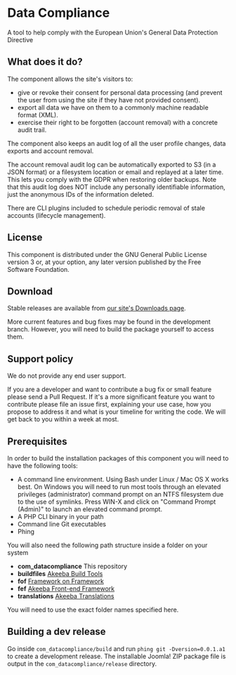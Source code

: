 # Data Compliance

A tool to help comply with the European Union's General Data Protection Directive 

## What does it do?

The component allows the site's visitors to:

- give or revoke their consent for personal data processing (and prevent the user from using the site if they have not provided consent).
- export all data we have on them to a commonly machine readable format (XML).
- exercise their right to be forgotten (account removal) with a concrete audit trail.

The component also keeps an audit log of all the user profile changes, data exports and account removal.

The account removal audit log can be automatically exported to S3 (in a JSON format) or a filesystem location or email and replayed at a later time. This lets you comply with the GDPR when restoring older backups. Note that this audit log does NOT include any personally identifiable information, just the anonymous IDs of the information deleted.  

There are CLI plugins included to schedule periodic removal of stale accounts (lifecycle management).

## License 

This component is distributed under the GNU General Public License version 3 or, at your option, any later version published by the Free Software Foundation.

## Download

Stable releases are available from [our site's Downloads page](https://www.akeebabackup.com/download/official/datacompliance.html).

More current features and bug fixes may be found in the development branch. However, you will need to build the package yourself to access them.

## Support policy

We do not provide any end user support.

If you are a developer and want to contribute a bug fix or small feature please send a Pull Request. If it's a more significant feature you want to contribute please file an issue first, explaining your use case, how you propose to address it and what is your timeline for writing the code. We will get back to you within a week at most. 

## Prerequisites

In order to build the installation packages of this component you will need to have the following tools:

* A command line environment. Using Bash under Linux / Mac OS X works best. On Windows you will need to run most tools through an elevated privileges (administrator) command prompt on an NTFS filesystem due to the use of symlinks. Press WIN-X and click on "Command Prompt (Admin)" to launch an elevated command prompt.
* A PHP CLI binary in your path
* Command line Git executables
* Phing

You will also need the following path structure inside a folder on your system

* **com_datacompliance** This repository
* **buildfiles** [Akeeba Build Tools](https://github.com/akeeba/buildfiles)
* **fof** [Framework on Framework](https://github.com/akeeba/fof)
* **fef** [Akeeba Front-end Framework](https://github.com/akeeba/fef)
* **translations** [Akeeba Translations](https://github.com/akeeba/translations)

You will need to use the exact folder names specified here.

## Building a dev release

Go inside `com_datacompliance/build` and run `phing git -Dversion=0.0.1.a1` to create a development release. The installable Joomla! ZIP package file is output in the `com_datacompliance/release` directory.